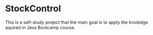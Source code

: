 # StockControl
This is a self-study project that the main goal is to apply the knoledge aquired in Java Bootcamp course.
